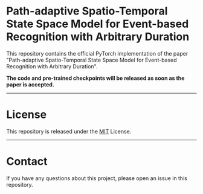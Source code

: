 # Path-adaptive Spatio-Temporal State Space Model for Event-based Recognition with Arbitrary Duration

This repository contains the official PyTorch implementation of the paper "Path-adaptive Spatio-Temporal State Space Model for Event-based Recognition with Arbitrary Duration".

**The code and pre-trained checkpoints will be released as soon as the paper is accepted.**

---
# License
This repository is released under the [MIT](LICENSE) License.

---
# Contact
If you have any questions about this project, please open an issue in this repository.
